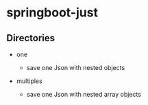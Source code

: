 # springboot-just


## Directories 

- one
    - save one Json with nested objects

- multiples
    - save one Json with nested array objects
